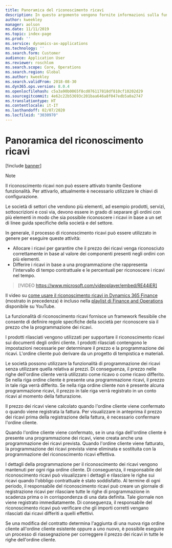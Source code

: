 ```yaml
---
title: Panoramica del riconoscimento ricavi
description: In questo argomento vengono fornite informazioni sulla funzionalità di riconoscimento dei ricavi. Questa funzionalità fornisce un framework flessibile che consente di definire regole specifiche della società per riconoscere sia il prezzo che la programmazione dei ricavi per ordini con più elementi.
author: kweekley
manager: aolson
ms.date: 11/11/2019
ms.topic: index-page
ms.prod: ''
ms.service: dynamics-ax-applications
ms.technology: ''
ms.search.form: Customer
audience: Application User
ms.reviewer: roschlom
ms.search.scope: Core, Operations
ms.search.region: Global
ms.author: kweekley
ms.search.validFrom: 2018-08-30
ms.dyn365.ops.version: 8.0.4
ms.openlocfilehash: c5a3a90b0065f8cd076117818df810cf10202d29
ms.sourcegitcommit: 4e62c22b53693c201baa646a8f047edb5a0a2747
ms.translationtype: HT
ms.contentlocale: it-IT
ms.lasthandoff: 02/07/2020
ms.locfileid: "3030970"
---
```

# <a name="revenue-recognition-overview"></a>Panoramica del riconoscimento ricavi

[!include [banner](../includes/banner.md)]

> [!NOTE]
> Il riconoscimento ricavi non può essere attivato tramite Gestione funzionalità. Per attivarlo, attualmente è necessario utilizzare le chiavi di configurazione.

Le società di settori che vendono più elementi, ad esempio prodotti, servizi, sottoscrizioni e così via, devono essere in grado di separare gli ordini con più elementi in modo che sia possibile riconoscere i ricavi in base a un set di linee guida specifiche della società e del settore.

In generale, il processo di riconoscimento ricavi può essere utilizzato in genere per eseguire queste attività:

* Allocare i ricavi per garantire che il prezzo dei ricavi venga riconosciuto correttamente in base al valore dei componenti presenti negli ordini con più elementi.
* Differire i ricavi in base a una programmazione che rappresenta l'intervallo di tempo contrattuale e le percentuali per riconoscere i ricavi nel tempo.

> [!VIDEO https://www.microsoft.com/videoplayer/embed/RE44iER]

Il video su [come usare il riconoscimento ricavi in Dynamics 365 Finance](https://youtu.be/v3amIsiqvoo) (mostrato in precedenza) è incluso nella [playlist di Finance and Operations](https://www.youtube.com/playlist?list=PLcakwueIHoT_SYfIaPGoOhloFoCXiUSyW) disponibile su YouTube.

La funzionalità di riconoscimento ricavi fornisce un framework flessibile che consente di definire regole specifiche della società per riconoscere sia il prezzo che la programmazione dei ricavi.

I prodotti rilasciati vengono utilizzati per supportare il riconoscimento ricavi sui documenti degli ordini cliente. I prodotti rilasciati contengono le impostazioni necessarie per determinare il prezzo e la programmazione dei ricavi. L'ordine cliente può derivare da un progetto di tempistica e materiali.

Le società possono utilizzare la funzionalità di programmazione dei ricavi senza utilizzare quella relativa ai prezzi. Di conseguenza, il prezzo nelle righe dell'ordine cliente verrà utilizzato come ricavo o come ricavo differito. Se nella riga ordine cliente è presente una programmazione ricavi, il prezzo in tale riga verrà differito. Se nella riga ordine cliente non è presente alcuna programmazione ricavi, il prezzo in tale riga verrà registrato in un conto ricavi al momento della fatturazione.

Il prezzo dei ricavi viene calcolato quando l'ordine cliente viene confermato o quando viene registrata la fattura. Per visualizzare in anteprima il prezzo dei ricavi prima della registrazione della fattura, è necessario confermare l'ordine cliente.

Quando l'ordine cliente viene confermato, se in una riga dell'ordine cliente è presente una programmazione dei ricavi, viene creata anche una programmazione dei ricavi prevista. Quando l'ordine cliente viene fatturato, la programmazione dei ricavi prevista viene eliminata e sostituita con la programmazione del riconoscimento ricavi effettiva.

I dettagli della programmazione per il riconoscimento dei ricavi vengono mantenuti per ogni riga ordine cliente. Di conseguenza, il responsabile del riconoscimento ricavi può visualizzare i dettagli e rilasciare le righe sui ricavi quando l'obbligo contrattuale è stato soddisfatto. Al termine di ogni periodo, il responsabile del riconoscimento ricavi può creare un giornale di registrazione ricavi per rilasciare tutte le righe di programmazione in scadenza prima o in corrispondenza di una data definita. Tale giornale non viene registrato immediatamente. Di conseguenza, il responsabile del riconoscimento ricavi può verificare che gli importi corretti vengano rilasciati dai ricavi differiti a quelli effettivi.

Se una modifica del contratto determina l'aggiunta di una nuova riga ordine cliente all'ordine cliente esistente oppure a uno nuovo, è possibile eseguire un processo di riassegnazione per correggere il prezzo dei ricavi in tutte le righe dell'ordine cliente.
